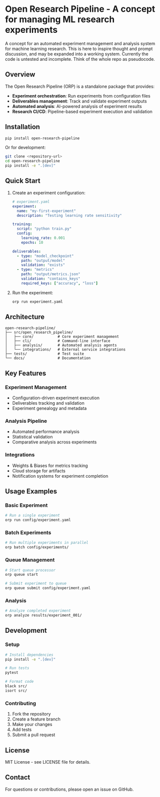 # Open Research Pipeline - A concept for managing ML research experiments

A concept for an automated experiment management and analysis system for machine learning research.
This is here to inspire thought and prompt discussion, and may be expanded into a working system. Currently the code is untested and incomplete. Think of the whole repo as pseudocode.

## Overview

The Open Research Pipeline (ORP) is a standalone package that provides:

- **Experiment orchestration**: Run experiments from configuration files
- **Deliverables management**: Track and validate experiment outputs
- **Automated analysis**: AI-powered analysis of experiment results
- **Research CI/CD**: Pipeline-based experiment execution and validation

## Installation

```bash
pip install open-research-pipeline
```

Or for development:

```bash
git clone <repository-url>
cd open-research-pipeline
pip install -e ".[dev]"
```

## Quick Start

1. Create an experiment configuration:

    ```yaml
    # experiment.yaml
    experiment:
      name: "my-first-experiment"
      description: "Testing learning rate sensitivity"

    training:
      script: "python train.py"
      config:
        learning_rate: 0.001
        epochs: 10

    deliverables:
      - type: "model_checkpoint"
        path: "output/model"
        validation: "exists"
      - type: "metrics"
        path: "output/metrics.json"
        validation: "contains_keys"
        required_keys: ["accuracy", "loss"]
    ```

2. Run the experiment:

    ```bash
    orp run experiment.yaml
    ```

## Architecture

```text
open-research-pipeline/
├── src/open_research_pipeline/
│   ├── core/           # Core experiment management
│   ├── cli/            # Command-line interface
│   ├── analysis/       # Automated analysis agents
│   └── integrations/   # External service integrations
├── tests/              # Test suite
└── docs/               # Documentation
```

## Key Features

### Experiment Management

- Configuration-driven experiment execution
- Deliverables tracking and validation
- Experiment genealogy and metadata

### Analysis Pipeline

- Automated performance analysis
- Statistical validation
- Comparative analysis across experiments

### Integrations

- Weights & Biases for metrics tracking
- Cloud storage for artifacts
- Notification systems for experiment completion

## Usage Examples

### Basic Experiment

```bash
# Run a single experiment
orp run config/experiment.yaml
```

### Batch Experiments

```bash
# Run multiple experiments in parallel
orp batch config/experiments/
```

### Queue Management

```bash
# Start queue processor
orp queue start

# Submit experiment to queue
orp queue submit config/experiment.yaml
```

### Analysis

```bash
# Analyze completed experiment
orp analyze results/experiment_001/
```

## Development

### Setup

```bash
# Install dependencies
pip install -e ".[dev]"

# Run tests
pytest

# Format code
black src/
isort src/
```

### Contributing

1. Fork the repository
2. Create a feature branch
3. Make your changes
4. Add tests
5. Submit a pull request

## License

MIT License - see LICENSE file for details.

## Contact

For questions or contributions, please open an issue on GitHub.
